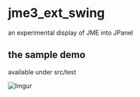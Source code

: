 # jme3_ext_swing
an experimental display of JME into JPanel

## the sample demo

available under src/test

![Imgur](http://i.imgur.com/IKrApye.png)

